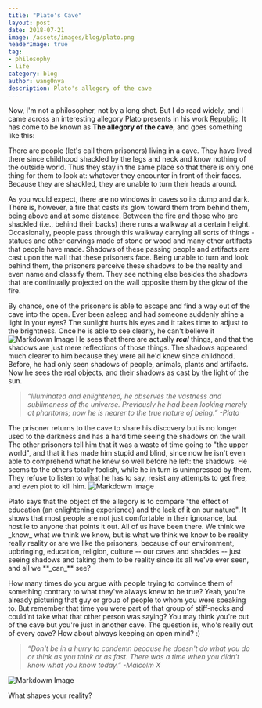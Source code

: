 ```yaml
---
title: "Plato's Cave"
layout: post
date: 2018-07-21
image: /assets/images/blog/plato.png
headerImage: true
tag:
- philosophy
- life
category: blog
author: wang0nya
description: Plato's allegory of the cave
---
```


Now, I'm not a philosopher, not by a long shot. But I do read widely, and I came across an interesting allegory
Plato presents in his work <a href="https://www.goodreads.com/book/show/30289.The_Republic" target="_blank">Republic</a>. 
It has come to be known as **The allegory of the cave**, and goes something like this:
<div class="breaker"></div>
There are people (let's call them prisoners) living in a cave. They have lived there since childhood shackled by the legs and neck and know nothing of the outside world.
Thus they stay in the same place so that there
is only one thing for them to look at: whatever they encounter in front of their faces. Because they are
shackled, they are unable to turn their heads around. 

As you would expect, there are no windows in caves so its dump and dark. There is, however, a fire that casts its glow toward
them from behind them, being above and at some distance. Between the fire and those who are shackled (i.e., behind their backs) there runs 
a walkway at a certain height. Occasionally, people pass through this walkway carrying all sorts of things - statues and other carvings 
made of stone or wood and many other artifacts that people have made. Shadows of these passing people and artifacts are cast upon the wall that these
prisoners face. Being unable to turn and look behind them, the prisoners perceive these shadows to be the reality and even name and classify them.
They see nothing else besides the shadows that are continually projected on the wall opposite them by the glow of the fire.

By chance, one of the prisoners is able to escape and find a way out of the cave into the open. Ever been asleep and had someone suddenly shine a light in
your eyes? The sunlight hurts his eyes and it takes time to adjust to the brightness. Once he is able to see clearly, he can't believe it
![Markdowm Image][1]
He sees that there are actually **_real_** things, and that the shadows are just mere reflections of those things. The shadows appeared much clearer 
to him because they were all he'd knew since childhood. Before, he had only seen shadows of people, animals, plants and artifacts.
Now he sees the real objects, and their shadows as cast by the light of the sun.  
>_“Illuminated and enlightened, he observes the vastness and sublimeness of the universe. 
Previously he had been looking merely at phantoms; now he is nearer to the true nature of being.” -Plato_

The prisoner returns to the cave to share his discovery but is no longer used to the darkness and has a hard time seeing the shadows on the wall. The 
other prisoners tell him that it was a waste of time going to "the upper world", and that it has made him stupid and blind, since now he isn't even able
to comprehend what he knew so well before he left: the shadows. He seems to the others totally foolish, while he in turn is unimpressed by them. 
They refuse to listen to what he has to say, resist any attempts to get free, and even plot to kill him.
![Markdowm Image][2]
<div class="breaker"></div>
Plato says that the object of the allegory is to compare "the effect of education (an enlightening experience) and the lack of it on our nature".
It shows that most people are not just comfortable in their ignorance, but hostile to anyone that points it out. All of us have been there. We think 
we _know_ what we think we know, but is what we think we know to be reality really reality or are we like the prisoners, because of our environment, upbringing, education, religion, 
culture -- our caves and shackles -- just seeing shadows and taking them to be reality since its all we've ever seen, and all we **_can_** see?

How many times do you argue with people trying to convince them of something contrary to what they've always knew to be true? Yeah, you're already picturing 
that guy or group of people to whom you were speaking to. But remember that time you were part of that group of stiff-necks and could'nt take what that other person was saying?
You may think you're out of the cave but you're just in another cave. The question is, who's really out of every cave?﻿
How about always keeping an open mind? :)
> _“Don't be in a hurry to condemn because he doesn't do what you do or think as you think or as fast. 
There was a time when you didn't know what you know today.” -Malcolm X_
<div class="breaker"></div>

![Markdowm Image][3]
<figcaption class="caption">What shapes your reality?</figcaption>

<div class="breaker"></div>

[1]: https://palmerasdefruta.files.wordpress.com/2014/11/mother-of-god-meme.jpg
[2]: https://i2.wp.com/www.learning-mind.com/wp-content/uploads/2016/02/plato-allegory-of-the-cave.jpg?fit=900%2C508&ssl=1
[3]: http://www.themarketforideas.com/public/store/images/articles/2017/02/3/platos-cave-american-edition-a191.jpg